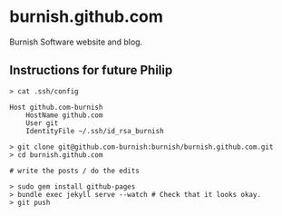 burnish.github.com
==================

Burnish Software website and blog.

## Instructions for future Philip

    > cat .ssh/config

    Host github.com-burnish
        HostName github.com
        User git
        IdentityFile ~/.ssh/id_rsa_burnish

    > git clone git@github.com-burnish:burnish/burnish.github.com.git
    > cd burnish.github.com

    # write the posts / do the edits

    > sudo gem install github-pages
    > bundle exec jekyll serve --watch # Check that it looks okay.
    > git push
